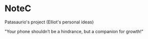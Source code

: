 # NoteC
Patasaurio's project (Elliot's personal ideas)

"Your phone shouldn’t be a hindrance, but a companion for growth!"
